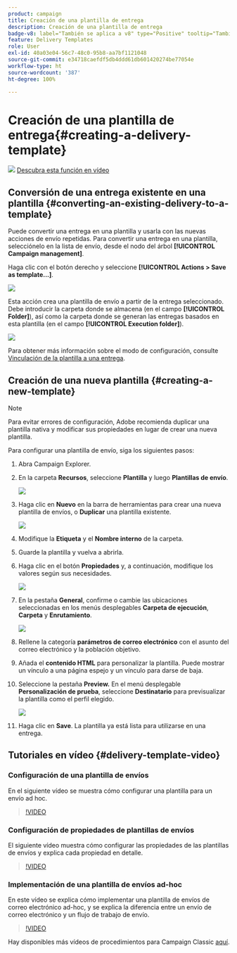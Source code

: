 ```yaml
---
product: campaign
title: Creación de una plantilla de entrega
description: Creación de una plantilla de entrega
badge-v8: label="También se aplica a v8" type="Positive" tooltip="También se aplica a Campaign v8"
feature: Delivery Templates
role: User
exl-id: 40a03e04-56c7-48c0-95b8-aa7bf1121048
source-git-commit: e34718caefdf5db4ddd61db601420274be77054e
workflow-type: ht
source-wordcount: '387'
ht-degree: 100%

---
```


# Creación de una plantilla de entrega{#creating-a-delivery-template}

![](assets/do-not-localize/how-to-video.png) [Descubra esta función en vídeo](#delivery-template-video)

## Conversión de una entrega existente en una plantilla {#converting-an-existing-delivery-to-a-template}

Puede convertir una entrega en una plantilla y usarla con las nuevas acciones de envío repetidas. Para convertir una entrega en una plantilla, selecciónelo en la lista de envío, desde el nodo del árbol **[!UICONTROL Campaign management]**.

Haga clic con el botón derecho y seleccione **[!UICONTROL Actions > Save as template...]**.

![](assets/s_ncs_user_campaign_save_as_scenario.png)

Esta acción crea una plantilla de envío a partir de la entrega seleccionado. Debe introducir la carpeta donde se almacena (en el campo **[!UICONTROL Folder]**), así como la carpeta donde se generan las entregas basados en esta plantilla (en el campo **[!UICONTROL Execution folder]**).

![](assets/s_ncs_user_campaign_save_as_scenario_a.png)

Para obtener más información sobre el modo de configuración, consulte [Vinculación de la plantilla a una entrega](creating-a-delivery-from-a-template.md#linking-the-template-to-a-delivery).

## Creación de una nueva plantilla {#creating-a-new-template}

>[!NOTE]
>
>Para evitar errores de configuración, Adobe recomienda duplicar una plantilla nativa y modificar sus propiedades en lugar de crear una nueva plantilla.

Para configurar una plantilla de envío, siga los siguientes pasos:

1. Abra Campaign Explorer.
1. En la carpeta **Recursos**, seleccione **Plantilla** y luego **Plantillas de envío**.

   ![](assets/delivery_template_1.png)

1. Haga clic en **Nuevo** en la barra de herramientas para crear una nueva plantilla de envíos, o **Duplicar** una plantilla existente.

   ![](assets/delivery_template_2.png)

1. Modifique la **Etiqueta** y el **Nombre interno** de la carpeta.
1. Guarde la plantilla y vuelva a abrirla.
1. Haga clic en el botón **Propiedades** y, a continuación, modifique los valores según sus necesidades.

   ![](assets/delivery_template_3.png)

1. En la pestaña **General**, confirme o cambie las ubicaciones seleccionadas en los menús desplegables **Carpeta de ejecución**, **Carpeta** y **Enrutamiento**.

   ![](assets/delivery_template_4.png)

1. Rellene la categoría **parámetros de correo electrónico** con el asunto del correo electrónico y la población objetivo.
1. Añada el **contenido HTML** para personalizar la plantilla. Puede mostrar un vínculo a una página espejo y un vínculo para darse de baja.
1. Seleccione la pestaña **Preview.** En el menú desplegable **Personalización de prueba**, seleccione **Destinatario** para previsualizar la plantilla como el perfil elegido.

   ![](assets/delivery_template_5.png)

1. Haga clic en **Save**. La plantilla ya está lista para utilizarse en una entrega.


## Tutoriales en vídeo {#delivery-template-video}

### Configuración de una plantilla de envíos

En el siguiente vídeo se muestra cómo configurar una plantilla para un envío ad hoc.

>[!VIDEO](https://video.tv.adobe.com/v/24066?quality=12)

### Configuración de propiedades de plantillas de envíos

El siguiente vídeo muestra cómo configurar las propiedades de las plantillas de envíos y explica cada propiedad en detalle.

>[!VIDEO](https://video.tv.adobe.com/v/24067?quality=12)

### Implementación de una plantilla de envíos ad-hoc

En este vídeo se explica cómo implementar una plantilla de envíos de correo electrónico ad-hoc, y se explica la diferencia entre un envío de correo electrónico y un flujo de trabajo de envío.

>[!VIDEO](https://video.tv.adobe.com/v/24065?quality=12)

Hay disponibles más vídeos de procedimientos para Campaign Classic [aquí](https://experienceleague.adobe.com/docs/campaign-classic-learn/tutorials/overview.html?lang=es).
